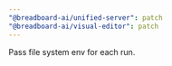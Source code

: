 ```yaml
---
"@breadboard-ai/unified-server": patch
"@breadboard-ai/visual-editor": patch
---
```


Pass file system env for each run.
